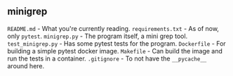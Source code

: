 ## minigrep

`README.md` - What you're currently reading.
`requirements.txt` - As of now, only `pytest`.
`minigrep.py` - The program itself, a mini grep tool.
`test_minigrep.py` - Has some pytest tests for the program.
`Dockerfile` - For building a simple pytest docker image.
`Makefile` - Can build the image and run the tests in a container.
`.gitignore` - To not have the `__pycache__` around here.

